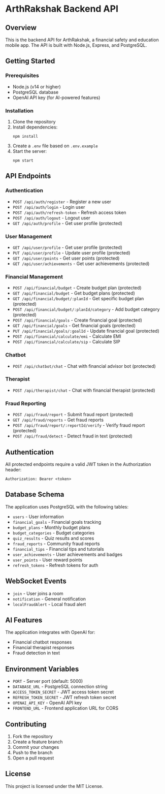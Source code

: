 # ArthRakshak Backend API

## Overview

This is the backend API for ArthRakshak, a financial safety and education mobile app. The API is built with Node.js, Express, and PostgreSQL.

## Getting Started

### Prerequisites

- Node.js (v14 or higher)
- PostgreSQL database
- OpenAI API key (for AI-powered features)

### Installation

1. Clone the repository
2. Install dependencies:
   ```
   npm install
   ```
3. Create a `.env` file based on `.env.example`
4. Start the server:
   ```
   npm start
   ```

## API Endpoints

### Authentication

- `POST /api/auth/register` - Register a new user
- `POST /api/auth/login` - Login user
- `POST /api/auth/refresh-token` - Refresh access token
- `POST /api/auth/logout` - Logout user
- `GET /api/auth/profile` - Get user profile (protected)

### User Management

- `GET /api/user/profile` - Get user profile (protected)
- `PUT /api/user/profile` - Update user profile (protected)
- `GET /api/user/points` - Get user points (protected)
- `GET /api/user/achievements` - Get user achievements (protected)

### Financial Management

- `POST /api/financial/budget` - Create budget plan (protected)
- `GET /api/financial/budget` - Get budget plans (protected)
- `GET /api/financial/budget/:planId` - Get specific budget plan (protected)
- `POST /api/financial/budget/:planId/category` - Add budget category (protected)
- `POST /api/financial/goals` - Create financial goal (protected)
- `GET /api/financial/goals` - Get financial goals (protected)
- `PUT /api/financial/goals/:goalId` - Update financial goal (protected)
- `POST /api/financial/calculate/emi` - Calculate EMI
- `POST /api/financial/calculate/sip` - Calculate SIP

### Chatbot

- `POST /api/chatbot/chat` - Chat with financial advisor bot (protected)

### Therapist

- `POST /api/therapist/chat` - Chat with financial therapist (protected)

### Fraud Reporting

- `POST /api/fraud/report` - Submit fraud report (protected)
- `GET /api/fraud/reports` - Get fraud reports
- `POST /api/fraud/report/:reportId/verify` - Verify fraud report (protected)
- `POST /api/fraud/detect` - Detect fraud in text (protected)

## Authentication

All protected endpoints require a valid JWT token in the Authorization header:

```
Authorization: Bearer <token>
```

## Database Schema

The application uses PostgreSQL with the following tables:

- `users` - User information
- `financial_goals` - Financial goals tracking
- `budget_plans` - Monthly budget plans
- `budget_categories` - Budget categories
- `quiz_results` - Quiz results and scores
- `fraud_reports` - Community fraud reports
- `financial_tips` - Financial tips and tutorials
- `user_achievements` - User achievements and badges
- `user_points` - User reward points
- `refresh_tokens` - Refresh tokens for auth

## WebSocket Events

- `join` - User joins a room
- `notification` - General notification
- `localFraudAlert` - Local fraud alert

## AI Features

The application integrates with OpenAI for:

- Financial chatbot responses
- Financial therapist responses
- Fraud detection in text

## Environment Variables

- `PORT` - Server port (default: 5000)
- `DATABASE_URL` - PostgreSQL connection string
- `ACCESS_TOKEN_SECRET` - JWT access token secret
- `REFRESH_TOKEN_SECRET` - JWT refresh token secret
- `OPENAI_API_KEY` - OpenAI API key
- `FRONTEND_URL` - Frontend application URL for CORS

## Contributing

1. Fork the repository
2. Create a feature branch
3. Commit your changes
4. Push to the branch
5. Open a pull request

## License

This project is licensed under the MIT License.